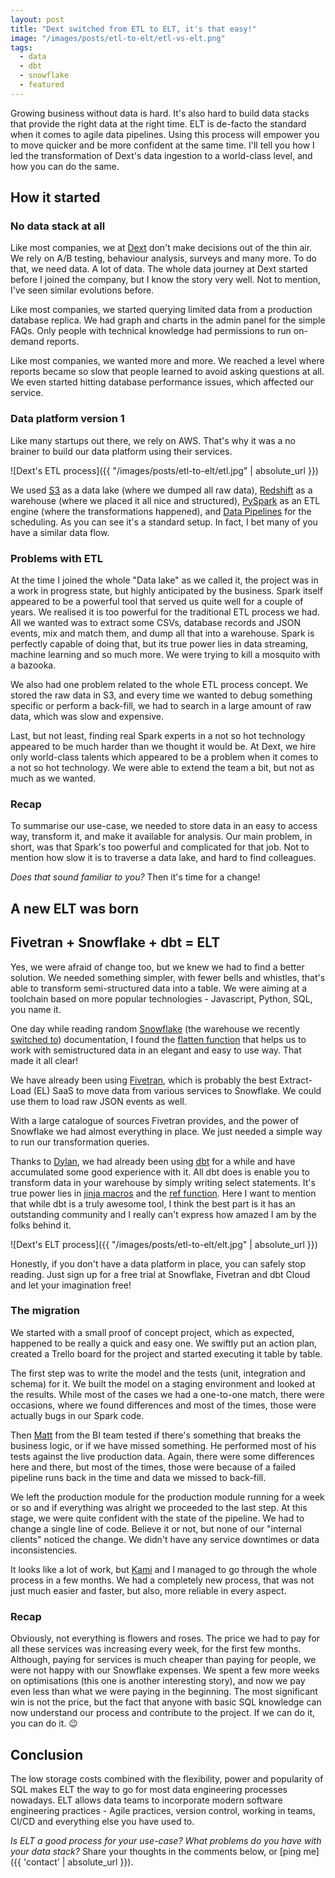 ```yaml
---
layout: post
title: "Dext switched from ETL to ELT, it's that easy!"
image: "/images/posts/etl-to-elt/etl-vs-elt.png"
tags:
  - data
  - dbt
  - snowflake
  - featured
---
```

Growing business without data is hard. It's also hard to build data stacks that
provide the right data at the right time. ELT is de-facto the standard when it
comes to agile data pipelines. Using this process will empower you to move
quicker and be more confident at the same time. I'll tell you how I led the
transformation of Dext's data ingestion to a world-class level, and how you can
do the same.

## How it started

### No data stack at all

Like most companies, we at [Dext](https://dext.com/) don't make decisions out of
the thin air. We rely on A/B testing, behaviour analysis, surveys and many more.
To do that, we need data. A lot of data. The whole data journey at Dext started
before I joined the company, but I know the story very well. Not to mention,
I've seen similar evolutions before.

Like most companies, we started querying limited data from a production database
replica. We had graph and charts in the admin panel for the simple FAQs. Only
people with technical knowledge had permissions to run on-demand reports.

Like most companies, we wanted more and more. We reached a level where reports
became so slow that people learned to avoid asking questions at all. We even
started hitting database performance issues, which affected our service.

### Data platform version 1

Like many startups out there, we rely on AWS. That's why it was a no brainer to
build our data platform using their services.

![Dext's ETL process]({{ "/images/posts/etl-to-elt/etl.jpg" | absolute_url }})

We used [S3](https://aws.amazon.com/s3/) as a data lake (where we dumped all raw
data), [Redshift](https://aws.amazon.com/redshift/) as a warehouse (where we
placed it all nice and structured), [PySpark](https://spark.apache.org/) as an
ETL engine (where the transformations happened), and [Data
Pipelines](https://aws.amazon.com/datapipeline/) for the scheduling. As you can
see it's a standard setup. In fact, I bet many of you have a similar data flow.

### Problems with ETL

At the time I joined the whole "Data lake" as we called it, the project was in a
work in progress state, but highly anticipated by the business.  Spark itself
appeared to be a powerful tool that served us quite well for a couple of years.
We realised it is too powerful for the traditional ETL process we had. All we
wanted was to extract some CSVs, database records and JSON events, mix and match
them, and dump all that into a warehouse. Spark is perfectly capable of doing
that, but its true power lies in data streaming, machine learning and so much
more. We were trying to kill a mosquito with a bazooka.

We also had one problem related to the whole ETL process concept. We stored the
raw data in S3, and every time we wanted to debug something specific or perform
a back-fill, we had to search in a large amount of raw data, which was slow and
expensive.

Last, but not least, finding real Spark experts in a not so hot technology
appeared to be much harder than we thought it would be. At Dext, we hire only
world-class talents which appeared to be a problem when it comes to a not so hot
technology. We were able to extend the team a bit, but not as much as we wanted.

### Recap

To summarise our use-case, we needed to store data in an easy to access way,
transform it, and make it available for analysis. Our main problem, in short,
was that Spark's too powerful and complicated for that job. Not to mention how
slow it is to traverse a data lake, and hard to find colleagues.

*Does that sound familiar to you?* Then it's time for a change!

## A new ELT was born

## Fivetran + Snowflake + dbt = ELT

Yes, we were afraid of change too, but we knew we had to find a better solution.
We needed something simpler, with fewer bells and whistles, that's able to
transform semi-structured data into a table. We were aiming at a toolchain based
on more popular technologies - Javascript, Python, SQL, you name it.

One day while reading random [Snowflake](https://www.snowflake.com/) (the
warehouse we recently [switched to](https://www.ivanovyordan.com/2020/06/07/redshift-to-snowflake/))
documentation, I found the [flatten
function](https://docs.snowflake.com/en/sql-reference/functions/flatten.html)
that helps us to work with semistructured data in an elegant and easy to use
way. That made it all clear!

We have already been using [Fivetran](https://fivetran.com/), which is probably
the best Extract-Load (EL) SaaS to move data from various services to Snowflake.
We could use them to load raw JSON events as well.

With a large catalogue of sources Fivetran provides, and the power of Snowflake
we had almost everything in place. We just needed a simple way to run our
transformation queries.

Thanks to [Dylan](https://www.linkedin.com/in/dylangbaker/), we had already been
using [dbt](https://www.getdbt.com/) for a while and have accumulated some good
experience with it. All dbt does is enable you to transform data in your
warehouse by simply writing select statements. It's true power lies in [jinja
macros](https://docs.getdbt.com/docs/building-a-dbt-project/jinja-macros) and
the [ref function](https://docs.getdbt.com/reference/dbt-jinja-functions/ref).
Here I want to mention that while dbt is a truly awesome tool, I think the best
part is it has an outstanding community and I really can't express how amazed I
am by the folks behind it.

![Dext's ELT process]({{ "/images/posts/etl-to-elt/elt.jpg" | absolute_url }})

Honestly, if you don't have a data platform in place, you can safely stop
reading. Just sign up for a free trial at Snowflake, Fivetran and dbt Cloud and
let your imagination free!

### The migration

We started with a small proof of concept project, which as expected, happened to
be really a quick and easy one. We swiftly put an action plan, created a Trello
board for the project and started executing it table by table.

The first step was to write the model and the tests (unit, integration and
schema) for it. We built the model on a staging environment and looked at the
results. While most of the cases we had a one-to-one match, there were
occasions, where we found differences and most of the times, those were actually
bugs in our Spark code.

Then [Matt](https://www.linkedin.com/in/matthew-gardner-a1508298/) from the BI
team tested if there's something that breaks the business logic, or if we have
missed something. He performed most of his tests against the live production
data. Again, there were some differences here and there, but most of the times,
those were because of a failed pipeline runs back in the time and data we missed
to back-fill.

We left the production module for the production module running for a week or so
and if everything was alright we proceeded to the last step.  At this stage, we
were quite confident with the state of the pipeline. We had to change a single
line of code. Believe it or not, but none of our "internal clients" noticed the
change. We didn't have any service downtimes or data inconsistencies.

It looks like a lot of work, but
[Kami](https://www.linkedin.com/in/kamelia-mladenova-6b5676123/) and I managed
to go through the whole process in a few months. We had a completely new
process, that was not just much easier and faster, but also, more reliable in
every aspect.

### Recap

Obviously, not everything is flowers and roses. The price we had to pay for all
these services was increasing every week, for the first few months. Although,
paying for services is much cheaper than paying for people, we were not happy
with our Snowflake expenses. We spent a few more weeks on optimisations (this
one is another interesting story), and now we pay even less than what we were
paying in the beginning. The most significant win is not the price, but the fact
that anyone with basic SQL knowledge can now understand our process and
contribute to the project. If we can do it, you can do it. 😉

## Conclusion

The low storage costs combined with the flexibility, power and popularity of SQL
makes ELT the way to go for most data engineering processes nowadays. ELT allows
data teams to incorporate modern software engineering practices - Agile
practices, version control, working in teams, CI/CD and everything else you have
used to.

*Is ELT a good process for your use-case? What problems do you have with your
data stack?* Share your thoughts in the comments below, or
[ping me]({{ 'contact' | absolute_url }}).

